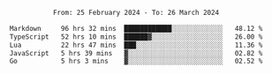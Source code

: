 <div align="center">
<p style="text-align: center;">
<!--START_SECTION:waka-->

```txt
From: 25 February 2024 - To: 26 March 2024

Markdown     96 hrs 32 mins  ████████████░░░░░░░░░░░░░   48.12 %
TypeScript   52 hrs 10 mins  ██████▓░░░░░░░░░░░░░░░░░░   26.00 %
Lua          22 hrs 47 mins  ███░░░░░░░░░░░░░░░░░░░░░░   11.36 %
JavaScript   5 hrs 39 mins   ▓░░░░░░░░░░░░░░░░░░░░░░░░   02.82 %
Go           5 hrs 3 mins    ▓░░░░░░░░░░░░░░░░░░░░░░░░   02.52 %
```

<!--END_SECTION:waka-->
</p>
</div>
